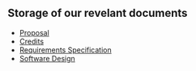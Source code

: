 ## Storage of our revelant documents
- [Proposal](https://github.com/dinhanhx/text-summarizer/blob/master/documents/Proposal.md)
- [Credits](https://github.com/dinhanhx/text-summarizer/blob/master/documents/Credits.md)
- [Requirements Specification](https://docs.google.com/document/d/1JPUjkj7WB9qNS9bpn55QV00t1JlRpcWaTEJ1eBziqg0/edit)
- [Software Design](https://docs.google.com/document/d/108BHsuCUpyInWNZPYqluplRkP0l9gAbkfa2SGPCXjkk/)
